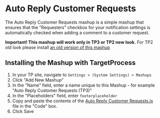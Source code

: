 Auto Reply Customer Requests
============================

The Auto Reply Customer Requests mashup is a simple mashup that ensures that the "Requesters" checkbox for your 
notification settings is automatically checked when adding a comment to a customer request.

**Important! This mashup will work only in TP3 or TP2 new look.**
For TP2 old look please install [an old version of this mashup](https://github.com/TargetProcess/MashupsLibrary/tree/master/Auto%20Reply%20Customer%20Requests)


Installing the Mashup with TargetProcess
----------------------------------------

1. In your TP site, navigate to ```Settings > (System Settings) > Mashups```
2. Click "Add New Mashup"
3. In the "Name" field, enter a name unique to this Mashup - for example "Auto Reply Customer Requests (TP3)"
4. In the "Placeholders" field, enter ```footerplaceholder```
5. Copy and paste the contents of the [Auto Reply Customer Requests.js](https://raw.github.com/TargetProcess/MashupsLibrary/master/Auto%20Reply%20Customer%20Requests%20(TP3)/Auto%20Reply%20Customer%20Requests.js) file in the "Code" box.
6. Click Save
